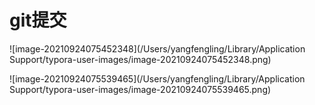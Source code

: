 



# git提交



![image-20210924075452348](/Users/yangfengling/Library/Application Support/typora-user-images/image-20210924075452348.png)



![image-20210924075539465](/Users/yangfengling/Library/Application Support/typora-user-images/image-20210924075539465.png)
